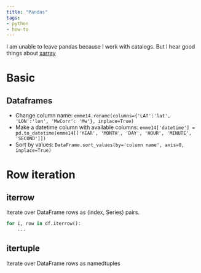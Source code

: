 ```yaml
---
title: "Pandas"
tags:
- python
- how-to
---
```


I am unable to leave pandas because I work with catalogs. But I hear good things about [xarray](https://docs.xarray.dev/en/stable/)

# Basic
## Dataframes
- Change column name: `emme14.rename(columns={'LAT':'lat', 'LON':'lon', 'MwCorr': 'Mw'}, inplace=True)`
- Make a datetime column with available columns: `emme14['datetime'] = pd.to_datetime(emme14[['YEAR', 'MONTH', 'DAY', 'HOUR', 'MINUTE', 'SECOND']])`
- Sort by values: `DataFrame.sort_values(by='column name', axis=0, inplace=True)`

# Row iteration
## iterrow
Iterate over DataFrame rows as (index, Series) pairs.
```python
for i, row in df.iterrow():
	...
```

## itertuple
Iterate over DataFrame rows as namedtuples